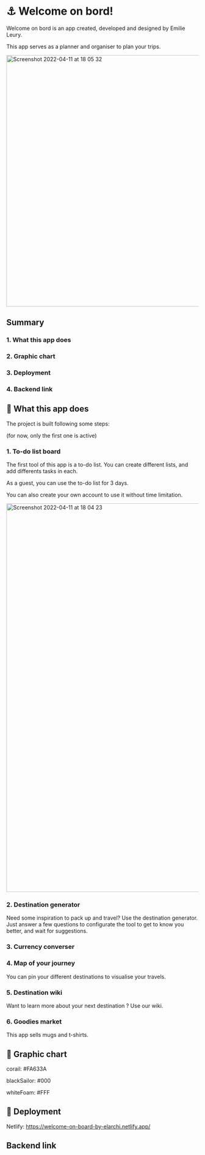 # ⚓️ Welcome on bord!

Welcome on bord is an app created, developed and designed by Emilie Leury.

This app serves as a planner and organiser to plan your trips.

<img width="658" alt="Screenshot 2022-04-11 at 18 05 32" src="https://user-images.githubusercontent.com/96998011/162792901-70e49c31-5c4d-411a-80d9-922f5fc2006c.png">



## Summary
 ### 1. What this app does
   ### 2. Graphic chart 
   ### 3. Deployment
   ### 4. Backend link


 ## 🧐 What this app does
 The project is built following some steps: 
 
 (for now, only the first one is active)

 ### 1. To-do list board
 
 The first tool of this app is a to-do list.
You can create different lists, and add differents tasks in each.

As a guest, you can use the to-do list for 3 days.

You can also create your own account to use it without time limitation.

<img width="1017" alt="Screenshot 2022-04-11 at 18 04 23" src="https://user-images.githubusercontent.com/96998011/162792737-ab4b141e-a1a3-407e-8830-03015c2166c5.png">



 ### 2. Destination generator
 
 Need some inspiration to pack up and travel? Use the destination generator.
 Just answer a few questions to configurate the tool to get to know you better, and wait for suggestions.
 
 ### 3. Currency converser

 ### 4. Map of your journey
 You can pin your different destinations to visualise your travels.
 
 ### 5. Destination wiki
 Want to learn more about your next destination ? Use our wiki.
 
 ### 6. Goodies market
This app sells mugs and t-shirts.
 
 ## 🎨 Graphic chart 

corail: #FA633A

blackSailor: #000

whiteFoam: #FFF

## 🚀 Deployment

Netlify: 
https://welcome-on-board-by-elarchi.netlify.app/

## Backend link

